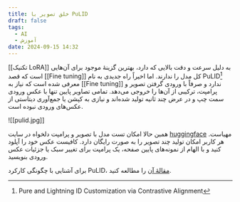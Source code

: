 ```yaml
---
title: خلق تصویر با PuLID
draft: false
tags:
  - AI
  - آموزش
date: 2024-09-15 14:32
---
```

[[تکنیک LoRA]] به دلیل سرعت و دقت بالایی که دارد، بهترین گزینهٔ موجود برای آن‌هایی است که قصد [[Fine tuning]] کل مدل را ندارند. اما اخیراً راه جدیدی به نام PuLID[^1] معرفی شده است که نیاز به [[Fine tuning]] ندارد و صرفاً با ورودی گرفتن تصویر و پرامپت، ترکیبی از آن‌ها را خروجی می‌دهد. تمامی تصاویر پایین تنها با عکس ورودی سمت چپ و در عرض چند ثانیه تولید شده‌اند و نیازی به کپشن یا جمع‌آوری دیتاستی از عکس‌های ورودی نبوده است.

![[pulid.jpg]]

همین حالا امکان تست مدل با تصویر و پرامپت دلخواه در سایت [huggingface](https://huggingface.co/spaces/yanze/PuLID-FLUX) مهیاست. هر کاربر امکان تولید چند تصویر را به صورت رایگان دارد. کافیست عکس خود را آپلود کنید و با الهام از نمونه‌های پایین صفحه، یک پرامپت برای تغییر سبک یا جزئیات عکس ورودی بنویسید.

برای آشنایی با چگونگی کارکرد PuLID، [مقالهٔ آن](https://arxiv.org/abs/2404.16022) را مطالعه کنید.


[^1]: Pure and Lightning ID Customization via Contrastive Alignment